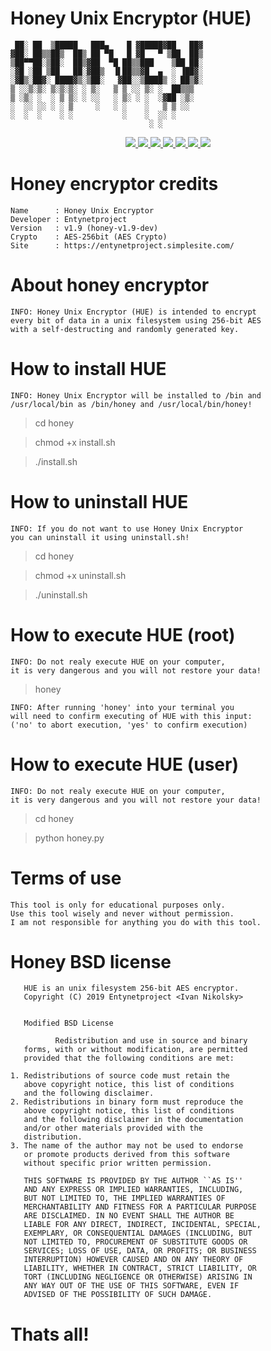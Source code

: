 # Honey Unix Encryptor (HUE)

     ██░ ██  ▒█████   ███▄    █ ▓█████▓██   ██▓
    ▓██░ ██▒▒██▒  ██▒ ██ ▀█   █ ▓█   ▀ ▒██  ██▒
    ▒██▀▀██░▒██░  ██▒▓██  ▀█ ██▒▒███    ▒██ ██░
    ░▓█ ░██ ▒██   ██░▓██▒  ▐▌██▒▒▓█  ▄  ░ ▐██▓░
    ░▓█▒░██▓░ ████▓▒░▒██░   ▓██░░▒████▒ ░ ██▒▓░
    ▒ ░░▒░▒░ ▒░▒░▒░ ░ ▒░   ▒ ▒ ░░ ▒░ ░  ██▒▒▒ 
    ▒ ░▒░ ░  ░ ▒ ▒░ ░ ░░   ░ ▒░ ░ ░  ░▓██ ░▒░ 
    ░  ░░ ░░ ░ ░ ▒     ░   ░ ░    ░   ▒ ▒ ░░  
    ░  ░  ░    ░ ░           ░    ░  ░░ ░     
                                   ░ ░ 

<p align="center">
  <a href="http://entynetproject.simplesite.com/">
    <img src="https://img.shields.io/badge/entynetproject-Ivan%20Nikolsky-blue.svg">
  </a>
  <a href="https://github.com/entynetproject/honey/releases">
    <img src="https://img.shields.io/github/release/entynetproject/honey.svg">
  </a>
  <a href="https://wikipedia.org/wiki/Python_(programming_language)">
    <img src="https://img.shields.io/badge/language-python-blue.svg">
 </a>
  <a href="https://github.com/entynetproject/honey">
      <img src="https://img.shields.io/badge/crypto-AES-red.svg?maxAge=2592000">
 </a>
  <a href="https://github.com/entynetproject/honey/issues?q=is%3Aissue+is%3Aclosed">
      <img src="https://img.shields.io/github/issues/entynetproject/copycat.svg">
  </a>
  <a href="https://github.com/entynetproject/honey/wiki">
      <img src="https://img.shields.io/badge/wiki%20-honey-lightgrey.svg">
 </a>
  <a href="https://twitter.com/entynetproject">
    <img src="https://img.shields.io/badge/twitter-entynetproject-blue.svg">
 </a>
</p>

# Honey encryptor credits

    Name      : Honey Unix Encryptor
    Developer : Entynetproject
    Version   : v1.9 (honey-v1.9-dev)
    Crypto    : AES-256bit (AES Crypto)
    Site      : https://entynetproject.simplesite.com/

# About honey encryptor

    INFO: Honey Unix Encryptor (HUE) is intended to encrypt 
    every bit of data in a unix filesystem using 256-bit AES 
    with a self-destructing and randomly generated key.

# How to install HUE

    INFO: Honey Unix Encryptor will be installed to /bin and
    /usr/local/bin as /bin/honey and /usr/local/bin/honey!

> cd honey

> chmod +x install.sh

> ./install.sh

# How to uninstall HUE

    INFO: If you do not want to use Honey Unix Encryptor
    you can uninstall it using uninstall.sh!

> cd honey

> chmod +x uninstall.sh

> ./uninstall.sh

# How to execute HUE (root)

    INFO: Do not realy execute HUE on your computer,
    it is very dangerous and you will not restore your data!

> honey

    INFO: After running 'honey' into your terminal you
    will need to confirm executing of HUE with this input: 
    ('no' to abort execution, 'yes' to confirm execution)

# How to execute HUE (user)

    INFO: Do not realy execute HUE on your computer,
    it is very dangerous and you will not restore your data!

> cd honey

> python honey.py

# Terms of use

    This tool is only for educational purposes only.
    Use this tool wisely and never without permission.
    I am not responsible for anything you do with this tool.

# Honey BSD license

       HUE is an unix filesystem 256-bit AES encryptor.
       Copyright (C) 2019 Entynetproject <Ivan Nikolsky>
 

       Modified BSD License
 
              Redistribution and use in source and binary
       forms, with or without modification, are permitted
       provided that the following conditions are met:
 
    1. Redistributions of source code must retain the
       above copyright notice, this list of conditions
       and the following disclaimer.
    2. Redistributions in binary form must reproduce the
       above copyright notice, this list of conditions
       and the following disclaimer in the documentation
       and/or other materials provided with the
       distribution.
    3. The name of the author may not be used to endorse
       or promote products derived from this software
       without specific prior written permission.
  
       THIS SOFTWARE IS PROVIDED BY THE AUTHOR ``AS IS''
       AND ANY EXPRESS OR IMPLIED WARRANTIES, INCLUDING,
       BUT NOT LIMITED TO, THE IMPLIED WARRANTIES OF
       MERCHANTABILITY AND FITNESS FOR A PARTICULAR PURPOSE
       ARE DISCLAIMED. IN NO EVENT SHALL THE AUTHOR BE
       LIABLE FOR ANY DIRECT, INDIRECT, INCIDENTAL, SPECIAL,
       EXEMPLARY, OR CONSEQUENTIAL DAMAGES (INCLUDING, BUT
       NOT LIMITED TO, PROCUREMENT OF SUBSTITUTE GOODS OR
       SERVICES; LOSS OF USE, DATA, OR PROFITS; OR BUSINESS
       INTERRUPTION) HOWEVER CAUSED AND ON ANY THEORY OF
       LIABILITY, WHETHER IN CONTRACT, STRICT LIABILITY, OR
       TORT (INCLUDING NEGLIGENCE OR OTHERWISE) ARISING IN
       ANY WAY OUT OF THE USE OF THIS SOFTWARE, EVEN IF
       ADVISED OF THE POSSIBILITY OF SUCH DAMAGE.

# Thats all!
